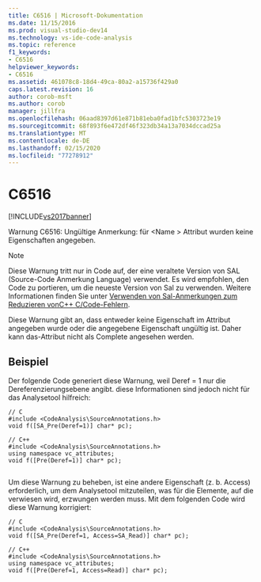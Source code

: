 ```yaml
---
title: C6516 | Microsoft-Dokumentation
ms.date: 11/15/2016
ms.prod: visual-studio-dev14
ms.technology: vs-ide-code-analysis
ms.topic: reference
f1_keywords:
- C6516
helpviewer_keywords:
- C6516
ms.assetid: 461078c8-18d4-49ca-80a2-a15736f429a0
caps.latest.revision: 16
author: corob-msft
ms.author: corob
manager: jillfra
ms.openlocfilehash: 06aad8397d61e871b81eba0fad1bfc5303723e19
ms.sourcegitcommit: 68f893f6e472df46f323db34a13a7034dccad25a
ms.translationtype: MT
ms.contentlocale: de-DE
ms.lasthandoff: 02/15/2020
ms.locfileid: "77278912"
---
```

# <a name="c6516"></a>C6516
[!INCLUDE[vs2017banner](../includes/vs2017banner.md)]

Warnung C6516: Ungültige Anmerkung: für \<Name > Attribut wurden keine Eigenschaften angegeben.  
  
> [!NOTE]
> Diese Warnung tritt nur in Code auf, der eine veraltete Version von SAL (Source-Code Anmerkung Language) verwendet. Es wird empfohlen, den Code zu portieren, um die neueste Version von Sal zu verwenden. Weitere Informationen finden Sie unter [Verwenden von Sal-Anmerkungen zum Reduzieren vonC++ C/Code-Fehlern](../code-quality/using-sal-annotations-to-reduce-c-cpp-code-defects.md).  
  
 Diese Warnung gibt an, dass entweder keine Eigenschaft im Attribut angegeben wurde oder die angegebene Eigenschaft ungültig ist. Daher kann das-Attribut nicht als Complete angesehen werden.  
  
## <a name="example"></a>Beispiel  
 Der folgende Code generiert diese Warnung, weil Deref = 1 nur die Dereferenzierungsebene angibt. diese Informationen sind jedoch nicht für das Analysetool hilfreich:  
  
```  
// C  
#include <CodeAnalysis\SourceAnnotations.h>  
void f([SA_Pre(Deref=1)] char* pc);  
  
// C++  
#include <CodeAnalysis\SourceAnnotations.h>  
using namespace vc_attributes;  
void f([Pre(Deref=1)] char* pc);  
  
```  
  
 Um diese Warnung zu beheben, ist eine andere Eigenschaft (z. b. Access) erforderlich, um dem Analysetool mitzuteilen, was für die Elemente, auf die verwiesen wird, erzwungen werden muss. Mit dem folgenden Code wird diese Warnung korrigiert:  
  
```  
// C  
#include <CodeAnalysis\SourceAnnotations.h>  
void f([SA_Pre(Deref=1, Access=SA_Read)] char* pc);   
  
// C++  
#include <CodeAnalysis\SourceAnnotations.h>  
using namespace vc_attributes;  
void f([Pre(Deref=1, Access=Read)] char* pc);  
```
